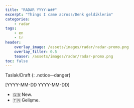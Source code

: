 ```yaml
---
title: "RADAR YYYY-W##"
excerpt: "Things I came across/Denk geldiklerim"
categories:
    - radar
tags:
    - en
    - tr
header:
    overlay_image: /assets/images/radar/radar-promo.png
    overlay_filter: 0.5
    teaser: /assets/images/radar/radar-promo.png
toc: false
---
```


Taslak/Draft
{: .notice--danger}

[YYYY-MM-DD YYYY-MM-DD]

* 🇬🇧 New.
* 🇹🇷 Gelişme.
